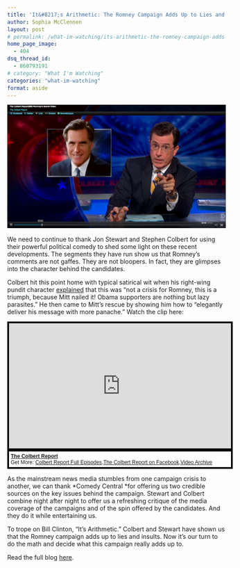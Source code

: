 ```yaml
---
title: 'It&#8217;s Arithmetic: The Romney Campaign Adds Up to Lies and Insults'
author: Sophia McClennen
layout: post
# permalink: /what-im-watching/its-arithmetic-the-romney-campaign-adds-up-to-lies-and-insults/
home_page_image:
  - 404
dsq_thread_id:
  - 860793191
# category: "What I'm Watching"
categories: "what-im-watching"
format: aside
---
```


![](/assets/img/Screen-Shot-2012-09-26-at-6.31.46-PM3.png)

We need to continue to thank Jon Stewart and Stephen Colbert for using their powerful political comedy to shed some light on these recent developments. The segments they have run show us that Romney&#8217;s comments are not gaffes. They are not bloopers. In fact, they are glimpses into the character behind the candidates.

Colbert hit this point home with typical satirical wit when his right-wing pundit character <a href="http://www.colbertnation.com/the-colbert-report-videos/419186/september-18-2012/mitt-romney-s-secret-video" target="_hplink">explained</a> that this was &#8220;not a crisis for Romney, this is a triumph, because Mitt nailed it! Obama supporters are nothing but lazy parasites.&#8221; He then came to Mitt&#8217;s rescue by showing him how to &#8220;elegantly deliver his message with more panache.&#8221; Watch the clip here:

<div style="background-color:#000000;width:520px;"><div style="padding:4px;"><iframe src="http://media.mtvnservices.com/embed/mgid:arc:video:comedycentral.com:604ed25e-7cfb-4e64-b2f4-e6a68fc317f7" width="512" height="288" frameborder="0"></iframe><p style="text-align:left;background-color:#FFFFFF;padding:4px;margin-top:4px;margin-bottom:0px;font-family:Arial, Helvetica, sans-serif;font-size:12px;"><b><a href="http://thecolbertreport.cc.com/">The Colbert Report</a></b><br/>Get More: <a href="http://thecolbertreport.cc.com/full-episodes">Colbert Report Full Episodes</a>,<a href="https://www.facebook.com/thecolbertreport">The Colbert Report on Facebook</a>,<a href="http://thecolbertreport.cc.com/videos">Video Archive</a></p></div></div>

As the mainstream news media stumbles from one campaign crisis to another, we can thank *Comedy Central *for offering us two credible sources on the key issues behind the campaign. Stewart and Colbert combine night after night to offer us a refreshing critique of the media coverage of the campaigns and of the spin offered by the candidates. And they do it while entertaining us.

To trope on Bill Clinton, &#8220;It&#8217;s Arithmetic.&#8221; Colbert and Stewart have shown us that the Romney campaign adds up to lies and insults. Now it&#8217;s our turn to do the math and decide what this campaign really adds up to.

Read the full blog [here][1].

 [1]: http://www.huffingtonpost.com/sophia-a-mcclennen/its-arithmetic-the-romney_b_1902190.html?utm_hp_ref=fb&src=sp&comm_ref=false#sb=778179,b=facebook
